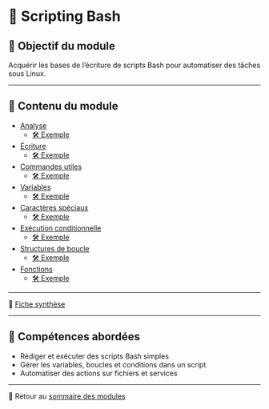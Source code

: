 # 🐚 Scripting Bash

## 🎯 Objectif du module

Acquérir les bases de l’écriture de scripts Bash pour automatiser des tâches sous Linux.

---

## 📄 Contenu du module

- [Analyse](../../130-initiation-au-scripting-bash/01-analyse/analyse.md)
  - [🛠 Exemple](../../130-initiation-au-scripting-bash/01-analyse/exemple-pratique.md)
- [Écriture](../../130-initiation-au-scripting-bash/02-écriture/écriture.md)
  - [🛠 Exemple](../../130-initiation-au-scripting-bash/02-écriture/exemple-pratique.md)
- [Commandes utiles](../../130-initiation-au-scripting-bash/03-premières-commandes-utiles/premières-commandes-utiles.md)
  - [🛠 Exemple](../../130-initiation-au-scripting-bash/03-premières-commandes-utiles/exemple-pratique.md)
- [Variables](../../130-initiation-au-scripting-bash/04-variables/variables.md)
  - [🛠 Exemple](../../130-initiation-au-scripting-bash/04-variables/exemple-pratique.md)
- [Caractères spéciaux](../../130-initiation-au-scripting-bash/05-caractères-spéciaux/caractères-spéciaux.md)
  - [🛠 Exemple](../../130-initiation-au-scripting-bash/05-caractères-spéciaux/exemple-pratique.md)
- [Exécution conditionnelle](../../130-initiation-au-scripting-bash/06-exécution-conditionnelle/exécution-conditionnelle.md)
  - [🛠 Exemple](../../130-initiation-au-scripting-bash/06-exécution-conditionnelle/exemple-pratique.md)
- [Structures de boucle](../../130-initiation-au-scripting-bash/07-structures-de-boucle/structures-de-boucle.md)
  - [🛠 Exemple](../../130-initiation-au-scripting-bash/07-structures-de-boucle/exemple-pratique.md)
- [Fonctions](../../130-initiation-au-scripting-bash/08-fonctions/fonctions.md)
  - [🛠 Exemple](../../130-initiation-au-scripting-bash/08-fonctions/exemple-pratique.md)

---

🧾 [Fiche synthèse](../../130-initiation-au-scripting-bash/synthèse/synthèse.md)

---

## 📌 Compétences abordées

- Rédiger et exécuter des scripts Bash simples
- Gérer les variables, boucles et conditions dans un script
- Automatiser des actions sur fichiers et services

---

🔗 Retour au [sommaire des modules](../../modules.md)
